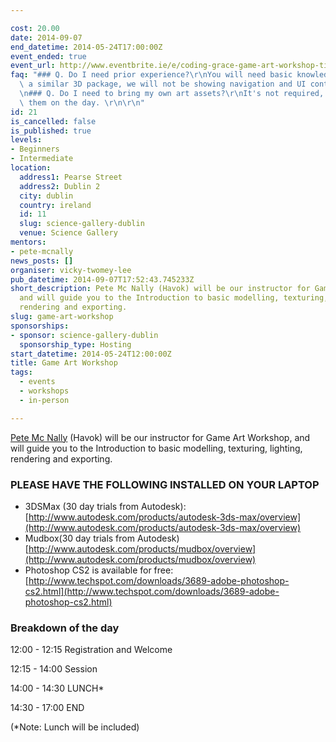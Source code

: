 ```yaml
---

cost: 20.00
date: 2014-09-07
end_datetime: 2014-05-24T17:00:00Z
event_ended: true
event_url: http://www.eventbrite.ie/e/coding-grace-game-art-workshop-tickets-11136883719
faq: "### Q. Do I need prior experience?\r\nYou will need basic knowledge of Max or\
  \ a similar 3D package, we will not be showing navigation and UI controls. \r\n\r\
  \n### Q. Do I need to bring my own art assets?\r\nIt's not required, Pete will supply\
  \ them on the day. \r\n\r\n"
id: 21
is_cancelled: false
is_published: true
levels:
- Beginners
- Intermediate
location:
  address1: Pearse Street
  address2: Dublin 2
  city: dublin
  country: ireland
  id: 11
  slug: science-gallery-dublin
  venue: Science Gallery
mentors:
- pete-mcnally
news_posts: []
organiser: vicky-twomey-lee
pub_datetime: 2014-09-07T17:52:43.745233Z
short_description: Pete Mc Nally (Havok) will be our instructor for Game Art Workshop,
  and will guide you to the Introduction to basic modelling, texturing, lighting,
  rendering and exporting.
slug: game-art-workshop
sponsorships:
- sponsor: science-gallery-dublin
  sponsorship_type: Hosting
start_datetime: 2014-05-24T12:00:00Z
title: Game Art Workshop
tags:
  - events
  - workshops
  - in-person

---
```


[Pete Mc Nally](http://ie.linkedin.com/in/petemcnally) (Havok) will be our instructor for Game Art Workshop, and will guide you to the Introduction to basic modelling, texturing, lighting, rendering and exporting.

### PLEASE HAVE THE FOLLOWING INSTALLED ON YOUR LAPTOP
* 3DSMax (30 day trials from Autodesk): 
[http://www.autodesk.com/products/autodesk-3ds-max/overview](http://www.autodesk.com/products/autodesk-3ds-max/overview)
* Mudbox(30 day trials from Autodesk)
[http://www.autodesk.com/products/mudbox/overview](http://www.autodesk.com/products/mudbox/overview)
* Photoshop CS2 is available for free: 
[http://www.techspot.com/downloads/3689-adobe-photoshop-cs2.html](http://www.techspot.com/downloads/3689-adobe-photoshop-cs2.html)

### Breakdown of the day
12:00 - 12:15 Registration and Welcome

12:15 - 14:00 Session

14:00 - 14:30 LUNCH*

14:30 - 17:00 END 

(*Note: Lunch will be included)
